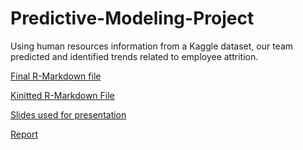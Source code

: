 # Predictive-Modeling-Project

Using human resources information from a Kaggle dataset, our team predicted and identified trends related to employee attrition.

[Final R-Markdown file](https://github.com/chenson2018/Predictive-Modeling-Project/blob/master/Final%20Project%20Materials/CombinedMarkdown.rmd)

[Kinitted R-Markdown File](https://github.com/chenson2018/Predictive-Modeling-Project/blob/master/Final%20Project%20Materials/CombinedMarkdown.md)

[Slides used for presentation](https://docs.google.com/presentation/d/17hzin1A3JfaBSH8tSD-4G1p4C-5vimINzbgX1YCcnxE/edit?usp=sharing)

[Report](https://github.com/chenson2018/Predictive-Modeling-Project/blob/master/Final%20Project%20Materials/Report.pdf)
